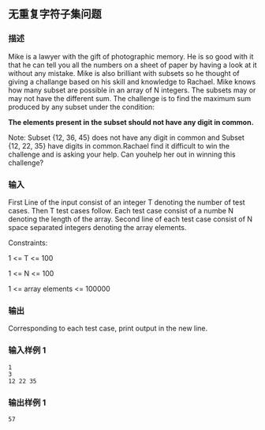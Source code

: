 ## 无重复字符子集问题

### 描述

Mike is a lawyer with the gift of photographic memory. He is so good with it that he can tell you all the numbers on a sheet of paper by having a look at it without any mistake. Mike is also brilliant with subsets so he thought of giving a challange based on his skill and knowledge to Rachael. Mike knows how many subset are possible in an array of N integers. The subsets may or may not have the different sum. The challenge is to find the maximum sum produced by any subset under the condition:

**The elements present in the subset should not have any digit in common.**

Note: Subset {12, 36, 45} does not have any digit in common and Subset {12, 22, 35} have digits in common.Rachael find it difficult to win the challenge and is asking your help. Can youhelp her out in winning this challenge?

### 输入

First Line of the input consist of an integer T denoting the number of test cases. Then T test cases follow. Each test case consist of a numbe N denoting the length of the array. Second line of each test case consist of N space separated integers denoting the array elements.

Constraints:

1 <= T <= 100

1 <= N <= 100

1 <= array elements <= 100000

### 输出

Corresponding to each test case, print output in the new line.

### 输入样例 1 

```
1
3
12 22 35
```

### 输出样例 1

```
57
```